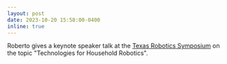 ```yaml
---
layout: post
date: 2023-10-20 15:58:00-0400
inline: true
---
```


Roberto gives a keynote speaker talk at the [Texas Robotics Symposium](https://mainpage.me/2023RoboticsSymposium) on the topic "Technologies for Household Robotics".